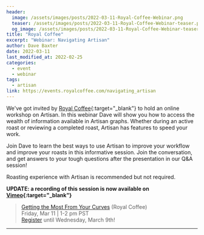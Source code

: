 ```yaml
---
header:
  image: /assets/images/posts/2022-03-11-Royal-Coffee-Webinar.png
  teaser: /assets/images/posts/2022-03-11-Royal-Coffee-Webinar-teaser.png
  og_image: /assets/images/posts/2022-03-11-Royal-Coffee-Webinar-teaser.png
title: "Royal Coffee"
excerpt: "Webinar: Navigating Artisan"
author: Dave Baxter
date: 2022-03-11
last_modified_at: 2022-02-25
categories:
  - event
  - webinar
tags: 
  - artisan
link: https://events.royalcoffee.com/navigating_artisan
---
```


We've got invited by [Royal Coffee](https://events.royalcoffee.com/){:target="_blank"} to hold an online workshop on Artisan. In this webinar Dave will show you how to access the wealth of information available in Artisan graphs. Whether during an active roast or reviewing a completed roast, Artisan has features to speed your work. 

Join Dave to learn the best ways to use Artisan to improve your workflow and improve your roasts in this informative session. Join the conversation, and get answers to your tough questions after the presentation in our Q&A session!

Roasting experience with Artisan is recommended but not required.

**UPDATE: a recording of this session is now available on [Vimeo](https://vimeo.com/687294869){:target="_blank"}**


> <a href="https://events.royalcoffee.com/navigating_artisan" target="_blank">Getting the Most From Your Curves</a> (Royal Coffee)   
> Friday, Mar 11 \| 1-2 pm PST   
<a href="https://events.royalcoffee.com/navigating_artisan">Register</a> until Wednesday, March 9th!

---